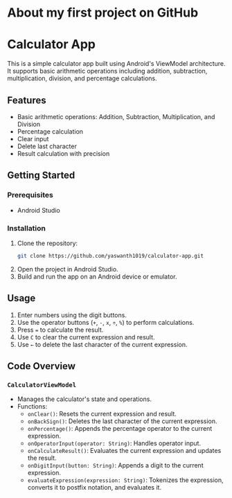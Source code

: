 # About my first project on GitHub

# Calculator App

This is a simple calculator app built using Android's ViewModel architecture. It supports basic arithmetic operations including addition, subtraction, multiplication, division, and percentage calculations.

## Features

- Basic arithmetic operations: Addition, Subtraction, Multiplication, and Division
- Percentage calculation
- Clear input
- Delete last character
- Result calculation with precision

## Getting Started

### Prerequisites

- Android Studio

### Installation

1. Clone the repository:
    ```bash
    git clone https://github.com/yaswanth1019/calculator-app.git
    ```
2. Open the project in Android Studio.
3. Build and run the app on an Android device or emulator.

## Usage

1. Enter numbers using the digit buttons.
2. Use the operator buttons (`+`, `-`, `x`, `÷`, `%`) to perform calculations.
3. Press `=` to calculate the result.
4. Use `C` to clear the current expression and result.
5. Use `←` to delete the last character of the current expression.

## Code Overview

### `CalculatorViewModel`

- Manages the calculator's state and operations.
- Functions:
  - `onClear()`: Resets the current expression and result.
  - `onBackSign()`: Deletes the last character of the current expression.
  - `onPercentage()`: Appends the percentage operator to the current expression.
  - `onOperatorInput(operator: String)`: Handles operator input.
  - `onCalculateResult()`: Evaluates the current expression and updates the result.
  - `onDigitInput(button: String)`: Appends a digit to the current expression.
  - `evaluateExpression(expression: String)`: Tokenizes the expression, converts it to postfix notation, and evaluates it.

